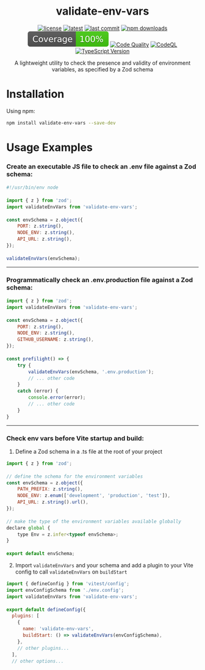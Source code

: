 <h1 align="center">validate-env-vars</h1>

<div align="center">

[![license](https://img.shields.io/badge/license-MIT-blue.svg)](https://github.com/noahtigner/validate-env-vars/blob/HEAD/LICENSE)
[![latest](https://img.shields.io/npm/v/validate-env-vars/latest.svg)](https://www.npmjs.com/package/validate-env-vars)
[![last commit](https://img.shields.io/github/last-commit/noahtigner/validate-env-vars.svg)](https://github.com/noahtigner/validate-env-vars/)
[![npm downloads](https://img.shields.io/npm/dm/validate-env-vars.svg)](https://www.npmjs.com/package/validate-env-vars) \
[![Coverage](./badges/coverage.svg)](./badges/coverage.svg)
[![Code Quality](https://github.com/noahtigner/validate-env-vars/actions/workflows/quality.yml/badge.svg)](https://github.com/noahtigner/validate-env-vars/actions/workflows/quality.yml)
[![CodeQL](https://github.com/noahtigner/validate-env-vars/actions/workflows/codeql.yml/badge.svg)](https://github.com/noahtigner/validate-env-vars/actions/workflows/codeql.yml)
[![TypeScript Version](https://img.shields.io/github/package-json/dependency-version/rosswilliams/ts-case-convert/dev/typescript.svg)](https://github.com/noahtigner/validate-env-vars/blob/main/package.json#L112)

</div>

<p align="center">
    A lightweight utility to check the presence and validity of environment variables, as specified by a Zod schema
</p>

# Installation

Using npm:

```bash
npm install validate-env-vars --save-dev
```

# Usage Examples

### Create an executable JS file to check an .env file against a Zod schema:

```javascript
#!/usr/bin/env node

import { z } from 'zod';
import validateEnvVars from 'validate-env-vars';

const envSchema = z.object({
	PORT: z.string(),
	NODE_ENV: z.string(),
	API_URL: z.string(),
});

validateEnvVars(envSchema);
```

---

### Programmatically check an .env.production file against a Zod schema:

```javascript
import { z } from 'zod';
import validateEnvVars from 'validate-env-vars';

const envSchema = z.object({
    PORT: z.string(),
    NODE_ENV: z.string(),
    GITHUB_USERNAME: z.string(),
});

const prefilight() => {
    try {
        validateEnvVars(envSchema, '.env.production');
        // ... other code
    }
    catch (error) {
        console.error(error);
        // ... other code
    }
}
```

---

### Check env vars before Vite startup and build:

1. Define a Zod schema in a .ts file at the root of your project

```javascript
import { z } from 'zod';

// define the schema for the environment variables
const envSchema = z.object({
    PATH_PREFIX: z.string(),
    NODE_ENV: z.enum(['development', 'production', 'test']),
    API_URL: z.string().url(),
});

// make the type of the environment variables available globally
declare global {
    type Env = z.infer<typeof envSchema>;
}

export default envSchema;
```

2. Import `validateEnvVars` and your schema and add a plugin to your Vite config to call `validateEnvVars` on `buildStart`

```javascript
import { defineConfig } from 'vitest/config';
import envConfigSchema from './env.config';
import validateEnvVars from 'validate-env-vars';

export default defineConfig({
  plugins: [
    {
      name: 'validate-env-vars',
      buildStart: () => validateEnvVars(envConfigSchema),
    },
    // other plugins...
  ],
  // other options...
```
